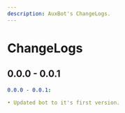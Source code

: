 ```yaml
---
description: AuxBot's ChangeLogs.
---
```


# ChangeLogs

## 0.0.0 - 0.0.1

```yaml
0.0.0 - 0.0.1:

• Updated bot to it's first version.
```

